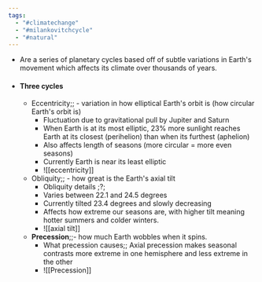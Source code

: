```yaml
---
tags:
  - "#climatechange"
  - "#milankovitchcycle"
  - "#natural"
---
```

- Are a series of planetary cycles based off of subtle variations in Earth's movement which affects its climate over thousands of years. 
- #### Three cycles
	- Eccentricity;; - variation in how elliptical Earth's orbit is (how circular Earth's orbit is)
		- Fluctuation due to gravitational pull by Jupiter and Saturn
		- When Earth is at its most elliptic, 23% more sunlight reaches Earth at its closest (perihelion) than when its furthest (aphelion)
		- Also affects length of seasons (more circular = more even seasons)
		- Currently Earth is near its least elliptic
		- ![[eccentricity]]
	- Obliquity;; - how great is the Earth's axial tilt
		- Obliquity details ;?;
		- Varies between 22.1 and 24.5 degrees 
		- Currently tilted 23.4 degrees and slowly decreasing
		- Affects how extreme our seasons are, with higher tilt meaning hotter summers and colder winters. 
		- ![[axial tilt]]
	- **Precession**;;- how much Earth wobbles when it spins.
		- What precession causes;; Axial precession makes seasonal contrasts more extreme in one hemisphere and less extreme in the other
		- ![[Precession]]